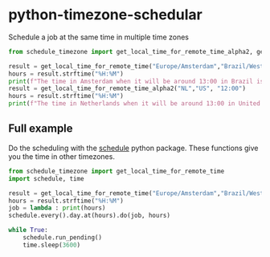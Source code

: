 # python-timezone-schedular
Schedule a job at the same time in multiple time zones  

```python
from schedule_timezone import get_local_time_for_remote_time_alpha2, get_local_time_for_remote_time

result = get_local_time_for_remote_time("Europe/Amsterdam","Brazil/West", "12:00")
hours = result.strftime("%H:%M")
print(f"The time in Amsterdam when it will be around 13:00 in Brazil is: {hours}")
result = get_local_time_for_remote_time_alpha2("NL","US", "12:00")
hours = result.strftime("%H:%M")
print(f"The time in Netherlands when it will be around 13:00 in United states is: {hours}")
```

## Full example

Do the scheduling with the [schedule](https://schedule.readthedocs.io/en/stable/) python package. These functions give you the time in other timezones.

```python
from schedule_timezone import get_local_time_for_remote_time
import schedule, time

result = get_local_time_for_remote_time("Europe/Amsterdam","Brazil/West", "12:00")
hours = result.strftime("%H:%M")
job = lambda : print(hours)
schedule.every().day.at(hours).do(job, hours)

while True:
    schedule.run_pending()
    time.sleep(3600)
```

